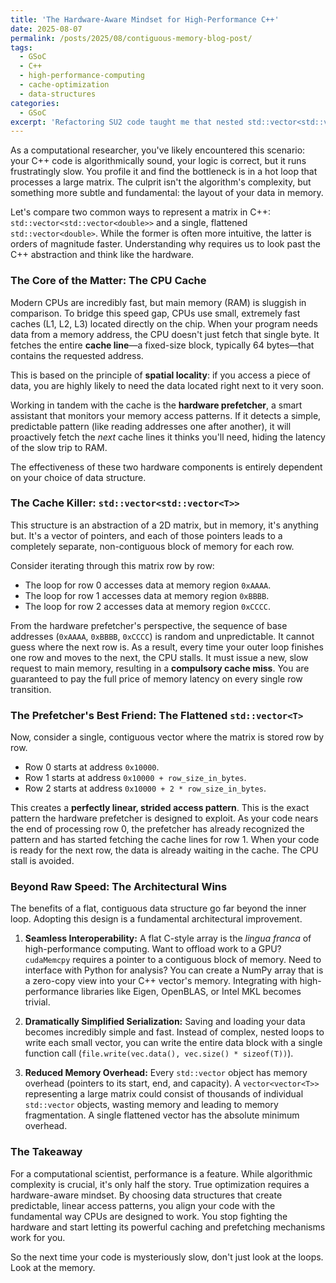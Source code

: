 ```yaml
---
title: 'The Hardware-Aware Mindset for High-Performance C++'
date: 2025-08-07
permalink: /posts/2025/08/contiguous-memory-blog-post/
tags:
  - GSoC
  - C++
  - high-performance-computing
  - cache-optimization
  - data-structures
categories:
  - GSoC
excerpt: 'Refactoring SU2 code taught me that nested std::vector<std::vector<double>> scatters data across memory, leading to cache misses, while a flat std::vector<double> creates a predictable layout that lets hardware prefetchers work efficiently. This simple change delivered notable performance gains and streamlined GPU interfacing and serialization.'
---
```


As a computational researcher, you've likely encountered this scenario: your C++ code is algorithmically sound, your logic is correct, but it runs frustratingly slow. You profile it and find the bottleneck is in a hot loop that processes a large matrix. The culprit isn't the algorithm's complexity, but something more subtle and fundamental: the layout of your data in memory.

Let's compare two common ways to represent a matrix in C++: `std::vector<std::vector<double>>` and a single, flattened `std::vector<double>`. While the former is often more intuitive, the latter is orders of magnitude faster. Understanding why requires us to look past the C++ abstraction and think like the hardware.

### The Core of the Matter: The CPU Cache

Modern CPUs are incredibly fast, but main memory (RAM) is sluggish in comparison. To bridge this speed gap, CPUs use small, extremely fast caches (L1, L2, L3) located directly on the chip. When your program needs data from a memory address, the CPU doesn't just fetch that single byte. It fetches the entire **cache line**—a fixed-size block, typically 64 bytes—that contains the requested address.

This is based on the principle of **spatial locality**: if you access a piece of data, you are highly likely to need the data located right next to it very soon.

Working in tandem with the cache is the **hardware prefetcher**, a smart assistant that monitors your memory access patterns. If it detects a simple, predictable pattern (like reading addresses one after another), it will proactively fetch the *next* cache lines it thinks you'll need, hiding the latency of the slow trip to RAM.

The effectiveness of these two hardware components is entirely dependent on your choice of data structure.

### The Cache Killer: `std::vector<std::vector<T>>`

This structure is an abstraction of a 2D matrix, but in memory, it's anything but. It's a vector of pointers, and each of those pointers leads to a completely separate, non-contiguous block of memory for each row.

Consider iterating through this matrix row by row:
-   The loop for row 0 accesses data at memory region `0xAAAA`.
-   The loop for row 1 accesses data at memory region `0xBBBB`.
-   The loop for row 2 accesses data at memory region `0xCCCC`.

From the hardware prefetcher's perspective, the sequence of base addresses (`0xAAAA`, `0xBBBB`, `0xCCCC`) is random and unpredictable. It cannot guess where the next row is. As a result, every time your outer loop finishes one row and moves to the next, the CPU stalls. It must issue a new, slow request to main memory, resulting in a **compulsory cache miss**. You are guaranteed to pay the full price of memory latency on every single row transition.

### The Prefetcher's Best Friend: The Flattened `std::vector<T>`

Now, consider a single, contiguous vector where the matrix is stored row by row.

-   Row 0 starts at address `0x10000`.
-   Row 1 starts at address `0x10000 + row_size_in_bytes`.
-   Row 2 starts at address `0x10000 + 2 * row_size_in_bytes`.

This creates a **perfectly linear, strided access pattern**. This is the exact pattern the hardware prefetcher is designed to exploit. As your code nears the end of processing row 0, the prefetcher has already recognized the pattern and has started fetching the cache lines for row 1. When your code is ready for the next row, the data is already waiting in the cache. The CPU stall is avoided.

### Beyond Raw Speed: The Architectural Wins

The benefits of a flat, contiguous data structure go far beyond the inner loop. Adopting this design is a fundamental architectural improvement.

1.  **Seamless Interoperability:** A flat C-style array is the *lingua franca* of high-performance computing. Want to offload work to a GPU? `cudaMemcpy` requires a pointer to a contiguous block of memory. Need to interface with Python for analysis? You can create a NumPy array that is a zero-copy view into your C++ vector's memory. Integrating with high-performance libraries like Eigen, OpenBLAS, or Intel MKL becomes trivial.

2.  **Dramatically Simplified Serialization:** Saving and loading your data becomes incredibly simple and fast. Instead of complex, nested loops to write each small vector, you can write the entire data block with a single function call (`file.write(vec.data(), vec.size() * sizeof(T))`).

3.  **Reduced Memory Overhead:** Every `std::vector` object has memory overhead (pointers to its start, end, and capacity). A `vector<vector<T>>` representing a large matrix could consist of thousands of individual `std::vector` objects, wasting memory and leading to memory fragmentation. A single flattened vector has the absolute minimum overhead.

### The Takeaway

For a computational scientist, performance is a feature. While algorithmic complexity is crucial, it's only half the story. True optimization requires a hardware-aware mindset. By choosing data structures that create predictable, linear access patterns, you align your code with the fundamental way CPUs are designed to work. You stop fighting the hardware and start letting its powerful caching and prefetching mechanisms work for you.

So the next time your code is mysteriously slow, don't just look at the loops. Look at the memory.
